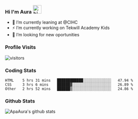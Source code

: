 ### Hi I'm Aura <img src="https://user-images.githubusercontent.com/1303154/88677602-1635ba80-d120-11ea-84d8-d263ba5fc3c0.gif" width="28px" alt="hi">

- 🔭 I’m currently leaning at @CIHC
- ⚡ I’m currently working on Tekwill Academy Kids
- 🤔 I’m looking for new oportunities


### Profile Visits 

![visitors](https://visitor-badge.glitch.me/badge?page_id=ApaAura.ApaAura)


### Coding Stats

<!--START_SECTION:waka-->

```text
HTML    5 hrs 31 mins   ████████████░░░░░░░░░░░░░   47.94 %
CSS     3 hrs 6 mins    ██████▓░░░░░░░░░░░░░░░░░░   26.89 %
Other   2 hrs 52 mins   ██████▒░░░░░░░░░░░░░░░░░░   24.86 %
```

<!--END_SECTION:waka-->

### Github Stats

![ApaAura's github stats](https://github-readme-stats.vercel.app/api?username=ApaAura&count_private=true&theme=tokyonight&hide=contribs,prs)

